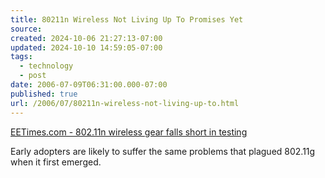 ```yaml
---
title: 80211n Wireless Not Living Up To Promises Yet
source: 
created: 2024-10-06 21:27:13-07:00
updated: 2024-10-10 14:59:05-07:00
tags:
  - technology
  - post
date: 2006-07-09T06:31:00.000-07:00
published: true
url: /2006/07/80211n-wireless-not-living-up-to.html
---
```



[EETimes.com - 802.11n wireless gear falls short in testing](http://www.eetimes.com/news/semi/showArticle.jhtml?articleID=186700327 "EETimes.com - 802.11n wireless gear falls short in testing")  
  
Early adopters are likely to suffer the same problems that plagued 802.11g when it first emerged.